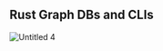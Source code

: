## Rust Graph DBs and CLIs

![Untitled 4](https://github.com/nogibjj/graph-databases/assets/58792/aa9943e7-1528-4bfe-9752-bd35e33a8aee)
